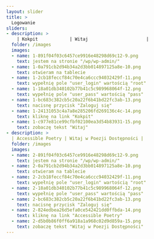 ```yaml
---
layout: slider
title: >
  Logowanie
sliders:
- description: >
    | Kokpit            | Witaj                      |
  folder: /images
  images:
  - name: 1-891f04f03c6457ce9916e48298d69c12-9.png
    text: jestem na stronie "/wp/wp-admin/"
  - name: 1-0a791cb2d94b34a2d3bb014897125a8e-10.png
    text: otwieram na tablecie
  - name: 1-2cb18feccf84c70e4ca6ccc94032429f-11.png
    text: wypełnię pole "user_login" wartością "root"
  - name: 1-18a01db340102b77b41c5c989968064f-12.png
    text: wypełnię pole "user_pass" wartością "pass"
  - name: 1-bc683c382cb5c20a22f6b41bd22fc3ab-13.png
    text: nacisnę przycisk "Zaloguj się"
  - name: 1-24131053c4a7a8e285206fd269136c4c-14.png
    text: kliknę na link "Kokpit"
  - name: 1-c977e81ce99cfbf02100ea3d54b83931-15.png
    text: zobaczę tekst "Witaj"
- description: >
  | Accessible Poetry | Witaj w Poezji Dostępności |
  folder: /images
  images:
  - name: 2-891f04f03c6457ce9916e48298d69c12-9.png
    text: jestem na stronie "/wp/wp-admin/"
  - name: 2-0a791cb2d94b34a2d3bb014897125a8e-10.png
    text: otwieram na tablecie
  - name: 2-2cb18feccf84c70e4ca6ccc94032429f-11.png
    text: wypełnię pole "user_login" wartością "root"
  - name: 2-18a01db340102b77b41c5c989968064f-12.png
    text: wypełnię pole "user_pass" wartością "pass"
  - name: 2-bc683c382cb5c20a22f6b41bd22fc3ab-13.png
    text: nacisnę przycisk "Zaloguj się"
  - name: 2-824edbea26d5efa0ce542421dd0ffbda-14.png
    text: kliknę na link "Accessible Poetry"
  - name: 2-d5b0b86f0ff6a918a1a968c02d9d859a-15.png
    text: zobaczę tekst "Witaj w Poezji Dostępności"
---
```

